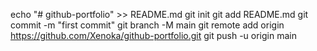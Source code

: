echo "# github-portfolio" >> README.md
git init
git add README.md
git commit -m "first commit"
git branch -M main
git remote add origin https://github.com/Xenoka/github-portfolio.git
git push -u origin main
